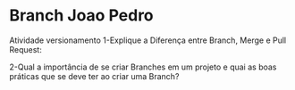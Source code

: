 # Branch Joao Pedro
Atividade versionamento
1-Explique a Diferença entre Branch, Merge e Pull Request:



2-Qual a importância de se criar Branches em um projeto e quai as boas práticas que se deve ter ao criar uma Branch?





